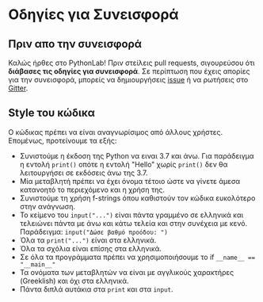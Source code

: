 # Οδηγίες για Συνεισφορά

## Πριν απο την συνεισφορά

Καλώς ήρθες στο PythonLab! Πριν στείλεις pull requests, σιγουρεύσου ότι **διάβασες τις οδηγίες για συνεισφορά**. Σε περίπτωση που έχεις απορίες για την συνεισφορά, μπορείς να δημιουργήσεις [issue](https://github.com/Effie375/PythonLab/issues/new) ή να ρωτήσεις στο [Gitter](https://gitter.im/TPTE_Python/community?utm_source=badge&utm_medium=badge&utm_campaign=pr-badge).

## Style του κώδικα

Ο κώδικας πρέπει να είναι αναγνωρίσιμος από άλλους χρήστες. Επομένως, προτείνουμε τα εξής:

- Συνιστούμε η έκδοση της Python να ειναι 3.7 και άνω. Για παράδειγμα η εντολή `print()` οπότε η εντολή "Hello" χωρίς `print()` δεν θα λειτουργήσει σε εκδόσεις άνω της 3.7.
- Μία μεταβλητή πρέπει να έχει όνομα τέτοιο ώστε να γίνετε άμεσα κατανοητό το περιεχόμενο και η χρήση της.
- Συνιστούμε τη χρήση f-strings όπου καθιστούν τον κώδικα ευκολότερο στην ανάγνωση.
- Το κείμενο του `input("...")` είναι πάντα γραμμένο σε ελληνικά και τελειώνει πάντα με άνω και κάτω τελεία και στην συνέχεια με κενό. Παράδειγμα: `input("Δώσε βαθμό προόδου: ")`
- Όλα τα `print("...")` είναι στα ελληνικά.
- Όλα τα σχόλια είναι επίσης στα ελληνικά.
- Σε όλα τα προγράμματα πρέπει να χρησιμοποιήσουμε το if `__name__ == "__main__"`
- Τα ονόματα των μεταβλητών να είναι με αγγλικούς χαρακτήρες (Greeklish) και όχι στα ελληνικά.
- Πάντα διπλά αυτάκια στα `print` και στα `input`.
